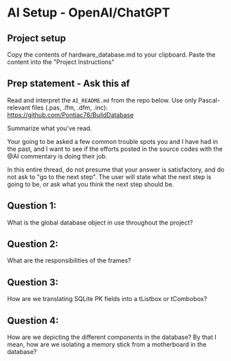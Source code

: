 # AI Setup - OpenAI/ChatGPT

## Project setup
Copy the contents of hardware_database.md to your clipboard.
Paste the content into the "Project Instructions"

## Prep statement - Ask this af
Read and interpret the `AI_README.md` from the repo below. Use only Pascal-relevant files (.pas, .lfm, .dfm, .inc):
https://github.com/Pontiac76/BuildDatabase

Summarize what you've read.  

Your going to be asked a few common trouble spots you and I have had in the past, and I want to see if the efforts posted in the source codes with the @AI commentary is doing their job.

In this entire thread, do not presume that your answer is satisfactory, and do not ask to "go to the next step".  The user will state what the next step is going to be, or ask what you think the next step should be.

## Question 1:
What is the global database object in use throughout the project?

## Question 2:
What are the responsibilities of the frames?

## Question 3:
How are we translating SQLite PK fields into a tListbox or tCombobox?

## Question 4:
How are we depicting the different components in the database?  By that I mean, how are we isolating a memory stick from a motherboard in the database?
